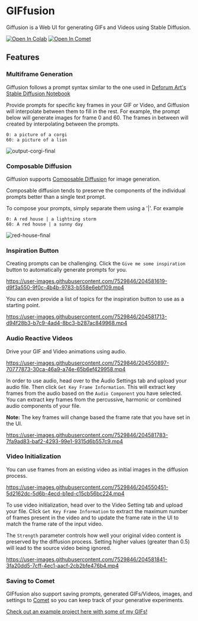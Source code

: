 # GIFfusion
Giffusion is a Web UI for generating GIFs and Videos using Stable Diffusion.

[![Open In Colab](https://colab.research.google.com/assets/colab-badge.svg)](https://colab.research.google.com/github/DN6/giffusion/blob/main/Giffusion.ipynb)
[![Open In Comet](https://custom-icon-badges.herokuapp.com/badge/comet__ml-Open_In_Comet-orange?logo=logo_comet_ml)](https://www.comet.com/team-comet-ml/giffusion/view/CzxqbNrydKqHCaYhNEnbyrpnz/panels?utm_source=tds&utm_medium=social&utm_campaign=stable_diffusion)

## Features

### Multiframe Generation

Giffusion follows a prompt syntax similar to the one used in [Deforum Art's Stable Diffusion Notebook](https://deforum.github.io/)

Provide prompts for specific key frames in your GIF or Video, and Giffusion will interpolate between them to fill in the rest. For example, the prompt below will generate images for frame 0 and 60. The frames in between will created by interpolating between the prompts.

```
0: a picture of a corgi
60: a picture of a lion
```

![output-corgi-final](https://user-images.githubusercontent.com/7529846/204506200-49f91bd1-396f-4cf1-927c-c91b885f5c4a.gif)

### Composable Diffusion

Giffusion supports [Composable Diffusion](https://energy-based-model.github.io/Compositional-Visual-Generation-with-Composable-Diffusion-Models/) for image generation.

Composable diffusion tends to preserve the components of the individual prompts better than a single text prompt.

To compose your prompts, simply separate them using a '|'. For example

```
0: A red house | a lightning storm
60: A red house | a sunny day
```

![red-house-final](https://user-images.githubusercontent.com/7529846/204506605-f1d89d99-9449-4ba6-82e0-3cc2a1f863c6.gif)

### Inspiration Button

Creating prompts can be challenging. Click the `Give me some inspiration` button to automatically generate prompts for you.

https://user-images.githubusercontent.com/7529846/204581619-d9f3a550-9f0c-4b4b-9783-b558e6ebf109.mp4

You can even provide a list of topics for the inspiration button to use as a starting point.

https://user-images.githubusercontent.com/7529846/204581713-d94f28b3-b7c9-4ad4-8bc3-b287ac849968.mp4

### Audio Reactive Videos

Drive your GIF and Video animations using audio.

https://user-images.githubusercontent.com/7529846/204550897-70777873-30ca-46a9-a74e-65b6ef429958.mp4

In order to use audio, head over to the Audio Settings tab and upload your audio file. Then click `Get Key Frame Information`. This will extract key frames from the audio based on the `Audio Component` you have selected. You can extract key frames from the percussive, harmonic or combined audio components of your file.

**Note:** The key frames will change based the frame rate that you have set in the UI.

https://user-images.githubusercontent.com/7529846/204581783-7fa9ad83-baf2-4293-99e1-9315d6b557c9.mp4

### Video Initialization

You can use frames from an existing video as initial images in the diffusion process.

https://user-images.githubusercontent.com/7529846/204550451-5d2162dc-5d6b-4ecd-b1ed-c15cb56bc224.mp4

To use video initialization, head over to the Video Setting tab and upload your file. Click `Get Key Frame Information` to extract the maximum number of frames present in the video and to update the frame rate in the UI to match the frame rate of the input video.

The `Strength` parameter controls how well your original video content is preserved by the diffusion process. Setting higher values (greater than 0.5) will lead to the source video being ignored.

https://user-images.githubusercontent.com/7529846/204581841-3fa20dd5-7cff-4ec1-aacf-2cb2bfe476b4.mp4

### Saving to Comet

GIFfusion also support saving prompts, generated GIFs/Videos, images, and settings to [Comet](https://www.comet.com/site/) so you can keep track of your generative experiments.

[Check out an example project here with some of my GIFs!](https://www.comet.com/team-comet-ml/giffusion?shareable=Jf4go5RcGqryr6wq1uBudgVVS)
